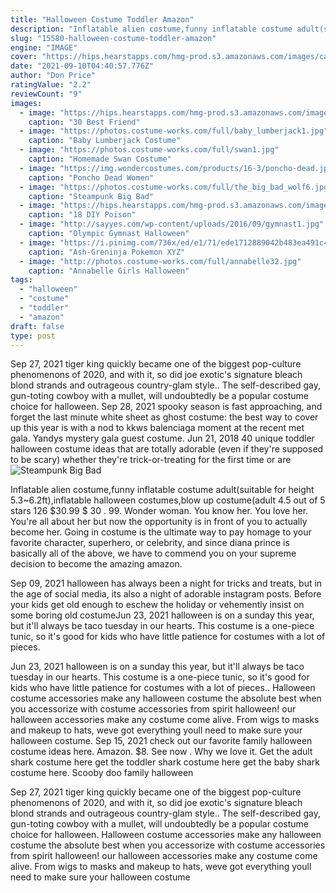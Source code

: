 ```yaml
---
title: "Halloween Costume Toddler Amazon"
description: "Inflatable alien costume,funny inflatable costume adult(suitable for height 5.3~6.2ft),inflatable halloween costumes,blow up costume(adult 4.5 out of 5 stars 126 $30.99 $ 30 . 99"
slug: "15580-halloween-costume-toddler-amazon"
engine: "IMAGE"
cover: "https://hips.hearstapps.com/hmg-prod.s3.amazonaws.com/images/care-bears-best-friends-halloween-costume-say-yes-1530129094.jpg?crop=1xw:1xh;center,top&resize=480:*"
date: "2021-09-10T04:40:57.776Z"
author: "Don Price"
ratingValue: "2.2"
reviewCount: "9"
images:
  - image: "https://hips.hearstapps.com/hmg-prod.s3.amazonaws.com/images/care-bears-best-friends-halloween-costume-say-yes-1530129094.jpg?crop=1xw:1xh;center,top&resize=480:*"
    caption: "30 Best Friend"
  - image: "https://photos.costume-works.com/full/baby_lumberjack1.jpg"
    caption: "Baby Lumberjack Costume"
  - image: "https://photos.costume-works.com/full/swan1.jpg"
    caption: "Homemade Swan Costume"
  - image: "https://img.wondercostumes.com/products/16-3/poncho-dead.jpg"
    caption: "Poncho Dead Women"
  - image: "https://photos.costume-works.com/full/the_big_bad_wolf6.jpg"
    caption: "Steampunk Big Bad"
  - image: "https://hips.hearstapps.com/hmg-prod.s3.amazonaws.com/images/poison-ivy-toddler-costume-1570574599.png?crop=0.842xw:1.00xh;0.117xw,0&resize=480:*"
    caption: "18 DIY Poison"
  - image: "http://sayyes.com/wp-content/uploads/2016/09/gymnast1.jpg"
    caption: "Olympic Gymnast Halloween"
  - image: "https://i.pinimg.com/736x/ed/e1/71/ede1712889042b483ea491c418af8104--greninja-costume-pokemon-costumes.jpg"
    caption: "Ash-Greninja Pokemon XYZ"
  - image: "http://photos.costume-works.com/full/annabelle32.jpg"
    caption: "Annabelle Girls Halloween"
tags:
  - "halloween"
  - "costume"
  - "toddler"
  - "amazon"
draft: false
type: post
---
```


Sep 27, 2021 tiger king quickly became one of the biggest pop-culture phenomenons of 2020, and with it, so did joe exotic's signature bleach blond strands and outrageous country-glam style.. The self-described gay, gun-toting cowboy with a mullet, will undoubtedly be a popular costume choice for halloween. Sep 28, 2021 spooky season is fast approaching, and forget the last minute white sheet as ghost costume: the best way to cover up this year is with a nod to kkws balenciaga moment at the recent met gala. Yandys mystery gala guest costume. Jun 21, 2018 40 unique toddler halloween costume ideas that are totally adorable (even if they're supposed to be scary) whether they're trick-or-treating for the first time or are
![Steampunk Big Bad](https://photos.costume-works.com/full/the_big_bad_wolf6.jpg "Steampunk Big Bad")

Inflatable alien costume,funny inflatable costume adult(suitable for height 5.3~6.2ft),inflatable halloween costumes,blow up costume(adult 4.5 out of 5 stars 126 $30.99 $ 30 . 99. Wonder woman. You know her. You love her. You&#39;re all about her but now the opportunity is in front of you to actually become her. Going in costume is the ultimate way to pay homage to your favorite character, superhero, or celebrity, and since diana prince is basically all of the above, we have to commend you on your supreme decision to become the amazing amazon.
<!--inArticleAds-->

<!--galleryOne-->

Sep 09, 2021 halloween has always been a night for tricks and treats, but in the age of social media, its also a night of adorable instagram posts. Before your kids get old enough to eschew the holiday or vehemently insist on some boring old costumeJun 23, 2021 halloween is on a sunday this year, but it'll always be taco tuesday in our hearts. This costume is a one-piece tunic, so it's good for kids who have little patience for costumes with a lot of pieces.
<!--inArticleAds-->

<!--galleryTwo-->

Jun 23, 2021 halloween is on a sunday this year, but it'll always be taco tuesday in our hearts. This costume is a one-piece tunic, so it's good for kids who have little patience for costumes with a lot of pieces.. Halloween costume accessories make any halloween costume the absolute best when you accessorize with costume accessories from spirit halloween! our halloween accessories make any costume come alive. From wigs to masks and makeup to hats, weve got everything youll need to make sure your halloween costume. Sep 15, 2021 check out our favorite family halloween costume ideas here.  Amazon. $8. See now . Why we love it. Get the adult shark costume here get the toddler shark costume here get the baby shark costume here. Scooby doo family halloween
<!--galleryThree-->

Sep 27, 2021 tiger king quickly became one of the biggest pop-culture phenomenons of 2020, and with it, so did joe exotic's signature bleach blond strands and outrageous country-glam style.. The self-described gay, gun-toting cowboy with a mullet, will undoubtedly be a popular costume choice for halloween. Halloween costume accessories make any halloween costume the absolute best when you accessorize with costume accessories from spirit halloween! our halloween accessories make any costume come alive. From wigs to masks and makeup to hats, weve got everything youll need to make sure your halloween costume